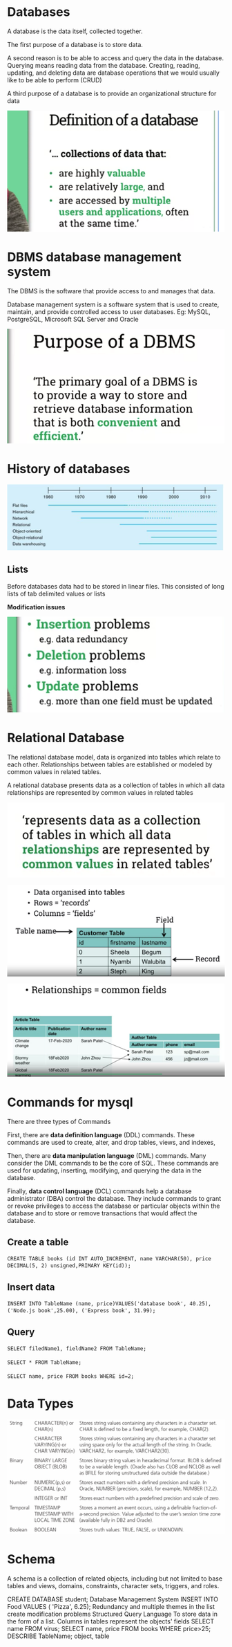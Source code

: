 # Databases

A database is the data itself, collected together.

The first purpose of a database is to store data.

A second reason is to be able to access and query the data in the database. Querying means reading data from the database. Creating, reading, updating, and deleting data are database operations that we would usually like to be able to perform (CRUD)

A third purpose of a database is to provide an organizational structure for data

![](/Databases&Networking/assets/20.png)

# DBMS database management system

The DBMS is the software that provide access to and manages that data.

Database management system is a software system that is used to create, maintain, and provide controlled access to user databases. Eg: MySQL, PostgreSQL, Microsoft SQL Server and Oracle

![](/Databases&Networking/assets/21.png)

# History of databases

![](/Databases&Networking/assets/22.png)

## Lists

Before databases data had to be stored in linear files. This consisted of long lists of tab delimited values or lists

**Modification issues** 

![](/Databases&Networking/assets/23.png)

# Relational Database

The relational database model, data is organized into tables which relate to each other. Relationships between tables are established or modeled by common values in related tables. 

A relational database presents data as a collection of tables in which all data relationships are represented by common values in related tables

![](/Databases&Networking/assets/24.png)

![](/Databases&Networking/assets/25.png)

![](/Databases&Networking/assets/26.png)

# Commands for mysql

There are three types of Commands

First, there are **data definition language** (DDL) commands. These commands are used to create, alter, and drop tables, views, and indexes,

Then, there are **data manipulation language** (DML) commands. Many consider the DML commands to be the core of SQL. These commands are used for updating, inserting, modifying, and querying the data in the database.

Finally, **data control language** (DCL) commands help a database administrator (DBA) control the database. They include commands to grant or revoke privileges to access the database or particular objects within the database and to store or remove transactions that would affect the database.



## Create a table

```
CREATE TABLE books (id INT AUTO_INCREMENT, name VARCHAR(50), price DECIMAL(5, 2) unsigned,PRIMARY KEY(id));
```

## Insert data

```
INSERT INTO TableName (name, price)VALUES('database book', 40.25),('Node.js book',25.00), ('Express book', 31.99);
```

## Query
```
SELECT filedName1, fieldName2 FROM TableName; 

SELECT * FROM TableName;

SELECT name, price FROM books WHERE id=2;
```

# Data Types

![](/Databases&Networking/assets/27.png)

# Schema 

A schema is a collection of related objects, including but not limited to base tables and views, domains, constraints, character sets, triggers, and roles.

CREATE DATABASE student;
Database Management System
INSERT INTO Food VALUES ( 'Pizza', 6.25);
Redundancy and multiple themes in the list create modification problems
Structured Query Language
To store data in the form of a list.
Columns in tables represent the objects' fields
SELECT name FROM virus;
SELECT name, price FROM books WHERE price>25;
DESCRIBE TableName;
object, table